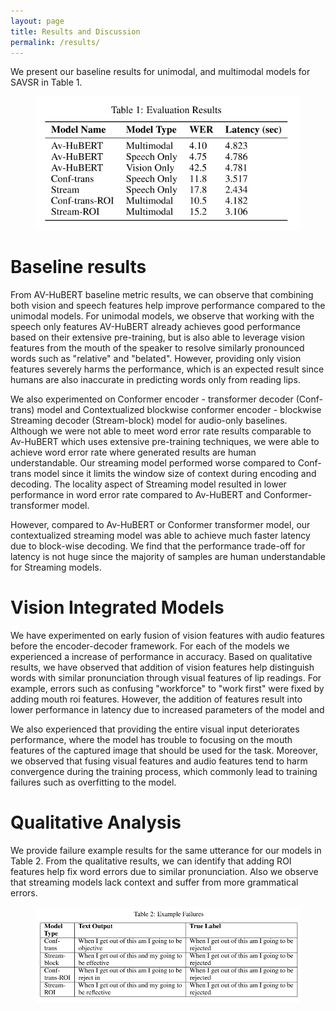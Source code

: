 ```yaml
---
layout: page
title: Results and Discussion
permalink: /results/
---
```


We present our baseline results for unimodal, and multimodal models for SAVSR in Table 1.

<figure>
    <center>
    <img src="/images/pic8.png">
    </center>
</figure>

# Baseline results
From AV-HuBERT baseline metric results, we can observe that combining both vision and speech features help improve performance compared to the unimodal models. For unimodal models, we observe that working with the speech only features AV-HuBERT already achieves good performance based on their extensive pre-training, but is also able to leverage vision features from the mouth of the speaker to resolve similarly pronounced words such as "relative" and "belated". However, providing only vision features severely harms the performance, which is an expected result since humans are also inaccurate in predicting words only from reading lips.

We also experimented on Conformer encoder - transformer decoder (Conf-trans) model and Contextualized blockwise conformer encoder - blockwise Streaming decoder (Stream-block) model for audio-only baselines. Although we were not able to meet word error rate results comparable to Av-HuBERT which uses extensive pre-training techniques, we were able to achieve word error rate where generated results are human understandable. Our streaming model performed worse compared to Conf-trans model since it limits the window size of context during encoding and decoding. The locality aspect of Streaming model resulted in lower performance in word error rate compared to Av-HuBERT and Conformer-transformer model.

However, compared to Av-HuBERT or Conformer transformer model, our contextualized streaming model was able to achieve much faster latency due to block-wise decoding. We find that the performance trade-off for latency is not huge since the majority of samples are human understandable for Streaming models. 

# Vision Integrated Models
We have experimented on early fusion of vision features with audio features before the encoder-decoder framework. For each of the models we experienced a increase of performance in accuracy. Based on qualitative results, we have observed that addition of vision features help distinguish words with similar pronunciation through visual features of lip readings. For example, errors such as confusing "workforce" to "work first" were fixed by adding mouth roi features. However, the addition of features result into lower performance in latency due to increased parameters of the model and 

We also experienced that providing the entire visual input deteriorates performance, where the model has trouble to focusing on the mouth features of the captured image that should be used for the task. Moreover, we observed that fusing visual features and audio features tend to harm convergence during the training process, which commonly lead to training failures such as overfitting to the model. 


# Qualitative Analysis
We provide failure example results for the same utterance for our models in Table 2. From the qualitative results, we can identify that adding ROI features help fix word errors due to similar pronunciation. Also we observe that streaming models lack context and suffer from more grammatical errors. 

<figure>
    <center>
    <img src="/images/pic9.png">
    </center>
</figure>